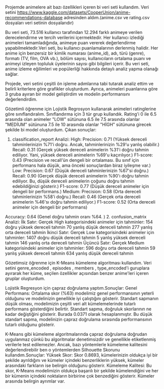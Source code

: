 Projemde animelere ait bazı  özellikleri içeren bi veri seti kullandım. Veri setini https://www.kaggle.com/datasets/CooperUnion/anime-recommendations-database 
adresinden aldım.(anime.csv ve rating.csv dosyaları veri setinin dosyalarıdır)

Bu veri seti, 73.516 kullanıcı tarafından 12.294 farklı animeye verilen derecelendirme ve tercih verilerini içermektedir. 
Her kullanıcı izlediği animeleri tamamladığında, animeye puan vererek değerlendirme yapabilmektedir.Veri seti, bu kullanıcı puanlamalarının derlenmiş halidir.
Her anime için benzersiz bir kimlik numarası (anime_id), adı, türü (genre), formatı (TV, film, OVA vb.), bölüm sayısı, kullanıcıların ortalama puanı 
ve animeyi izleyen topluluk üyelerinin sayısı gibi bilgileri içerir. Bu veri seti, anime izleme eğilimleri ve popülerliği hakkında detaylı analiz yapma olanağı sağlar.

Projede, veri setini çeşitli ön işleme adımlarına tabi tutarak analiz ettim ve belirli kriterlere göre grafikler oluşturdum. 
Ayrıca, animeleri puanlarına göre 3 gruba ayıran bir model geliştirdim ve modelin performansını değerlendirdim.

Gözetimli öğrenme için Lojistik Regrosyon kullanarak animeleri ratinglerine göre sınıflandıralım. Sınıflandırma için 3 tür grup kullandık. Rating'i 0 ile 6.5 arasında olan animeler "LOW" sütünuna 6.5 ile 7.5 arasında olanlar "MEDİUM" sütünuna 7.5 ile 10 arasında olanlar "HİGH" sütünuna girecek şekilde bi model oluşturdum.
Çıkan sonuçlar:
  1. classification_report Analizi:
    High:
     Precision: 0.71 (Yüksek dereceli tahminlerinizin %71'i doğru. Ancak, tahminlerinizin %29'u yanlış olabilir.)
     Recall: 0.31 (Gerçek yüksek dereceli animelerin %31'i doğru tahmin ediliyor. Yani, yüksek dereceli animelerin %69'u kaçırılıyor.)
     F1-score: 0.43 (Precision ve recall'ün dengeli bir ortalaması. Bu sınıf için performans hala düşük, ama önceki sonuçlardan biraz iyileşme var.)
   Low:
    Precision: 0.67 (Düşük dereceli tahminlerinizin %67'si doğru.)
    Recall: 0.90 (Gerçek düşük dereceli animelerin %90'ı doğru tahmin ediliyor. Bu, düşük dereceli animelerin çoğunu doğru tahmin edebildiğinizi gösterir.)
    F1-score: 0.77 (Düşük dereceli animeler için dengeli bir performans.)
   Medium:
    Precision: 0.58 (Orta dereceli tahminlerinizin %58'i doğru.)
    Recall: 0.46 (Gerçek orta dereceli animelerin %46'sı doğru tahmin ediliyor.)
    F1-score: 0.52 (Orta dereceli animeler için dengeli bir performans)

 Accuracy: 0.64 (Genel doğru tahmin oranı %64. )
 2. confusion_matrix Analizi:
   İlk Satır: Gerçek High kategorisindeki animeler için tahminler:
             154 doğru yüksek dereceli tahmin
             70 yanlış düşük dereceli tahmin
             277 yanlış orta dereceli tahmin
  İkinci Satır: Gerçek Low kategorisindeki animeler için tahminler:
               1407 doğru düşük dereceli tahmin
               5 yanlış yüksek dereceli tahmin
               146 yanlış orta dereceli tahmin
  Üçüncü Satır: Gerçek Medium kategorisindeki animeler için tahminler:
               596 doğru orta dereceli tahmin
               59 yanlış yüksek dereceli tahmin
               634 yanlış düşük dereceli tahmin

Gözetimsiz öğrenme için K-Means kümeleme algoritması kullandım. Veri setini genre_encoded , episodes , members , type_encoded'i guruplara ayırarak her küme, seçilen özellikler açısından benzer anime'leri içeren gruplar oluşturdum.

Lojistik Regresyon  için çapraz doğrulama yaptım.Sonuçlar:
   Genel Performans: Ortalama skor (%63) modelimiz genel performansının yeterli olduğunu ve modelinizin genellikle iyi çalıştığını gösterir. Standart sapmanın düşük 
   olması, modelimizin çeşitli veri alt kümelemelerinde tutarlı performans gösterdiğini belirtir.
   Standart sapma, doğruluk skorlarının ne kadar değiştiğini gösterir. Burada 0.0371 olarak hesaplanmıştır. Bu düşük standart sapma, modelinizin çapraz doğrulama 
  sırasında performansının tutarlı olduğunu gösterir.

K-Means gibi kümeleme algoritmalarında çapraz doğrulama doğrudan uygulanmaz çünkü bu algoritmalar denetimsizdir ve genellikle etiketlenmiş verilerle test edilemezler. Ancak, bazı yöntemlerle kümeleme kalitesini değerlendirebilir ben o yöntemlerden Silhouette Skorunu kullandım.Sonuçlar:
   Yüksek Skor: Skor 0.8693, kümelerinizin oldukça iyi bir şekilde ayrıldığını ve kümeler içindeki benzerliklerin yüksek, kümeler arasındaki farkların ise belirgin 
   olduğunu gösterir.
    Kümeleme Kalitesi: Bu skor, K-Means modelimizin oldukça başarılı bir şekilde kümelendiğini ve her bir kümenin içindeki noktaların birbirine çok benzediğini 
    gösterir. Kümeler arasında belirgin ayrımlar var.
  


